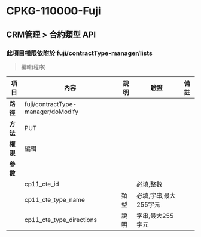 # CPKG-110000-Fuji

## CRM管理 > 合約類型 API

### 此項目權限依附於 fuji/contractType-manager/lists

> 編輯(程序)

| 項目                      | 內容                       | 說明                |驗證                      |   備註         |
|---------------------------|----------------------------|----------------------|-----------------|----------------|
| <b>路徑</b>               | fuji/contractType-manager/doModify    |                        |                |                  |
| <b>方法</b>               | PUT                        |                    |                    |                 |
| <b>權限</b>               | 編輯                       |                     |                   |                 |
| <b>參數</b>               |                            |                       |                 |                 |
|                           | cp11_cte_id               |             | 必填,整數          |                 |
|                           | cp11_cte_type_name            | 類型            | 必填,字串,最大255字元          |                 |
|                           | cp11_cte_type_directions      | 說明            | 字串,最大255字元          |                 |
